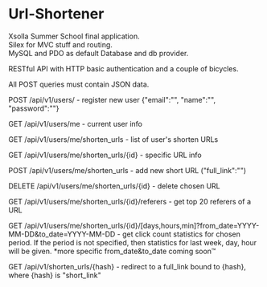 # Url-Shortener
Xsolla Summer School final application.\
Silex for MVC stuff and routing.\
MySQL and PDO as default Database and db provider.

RESTful API with HTTP basic authentication and a couple of bicycles.

All POST queries must contain JSON data.


POST /api/v1/users/ - register new user {"email":"", "name":"", "password":""}

GET /api/v1/users/me - current user info


GET /api/v1/users/me/shorten_urls - list of user's shorten URLs

GET /api/v1/users/me/shorten_urls/{id} - specific URL info

POST /api/v1/users/me/shorten_urls - add new short URL ("full_link":"")

DELETE /api/v1/users/me/shorten_urls/{id} - delete chosen URL

GET /api/v1/users/me/shorten_urls/{id}/referers - get top 20 referers of a URL

GET /api/v1/users/me/shorten_urls/{id}/[days,hours,min]?from_date=YYYY-MM-DD&to_date=YYYY-MM-DD - get click count statistics for chosen period. If the period is not specified, then statistics for last week, day, hour will be given.
*more specific from_date&to_date coming soon™

GET /api/v1/shorten_urls/{hash} - redirect to a full_link bound to {hash}, where {hash} is "short_link"